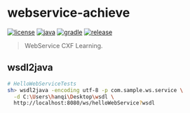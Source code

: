 # webservice-achieve

[![license](https://img.shields.io/badge/license-MIT-green.svg?style=flat&logo=github)](https://www.mit-license.org)
[![java](https://img.shields.io/badge/java-1.8-brightgreen.svg?style=flat&logo=java)](https://www.oracle.com/java/technologies/javase-downloads.html)
[![gradle](https://img.shields.io/badge/gradle-6.3-brightgreen.svg?style=flat&logo=gradle)](https://docs.gradle.org/6.3/userguide/installation.html)
[![release](https://img.shields.io/badge/release-0.1.0-blue.svg)](https://github.com/aaric/webservice-achieve/releases)

> WebService CXF Learning.

## wsdl2java

```bash
# HelloWebServiceTests
sh> wsdl2java -encoding utf-8 -p com.sample.ws.service \
  -d C:\Users\hanqi\Desktop\wsdl \
  http://localhost:8080/ws/helloWebService?wsdl
```
